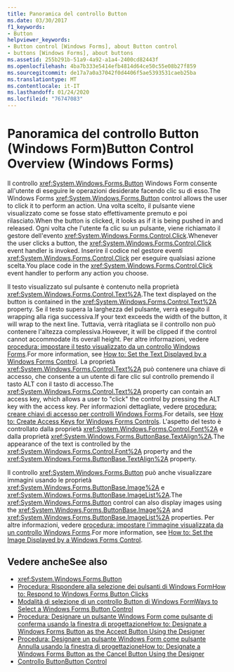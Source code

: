 ```yaml
---
title: Panoramica del controllo Button
ms.date: 03/30/2017
f1_keywords:
- Button
helpviewer_keywords:
- Button control [Windows Forms], about Button control
- buttons [Windows Forms], about buttons
ms.assetid: 255b291b-51a9-4a92-a1a4-2400cd82443f
ms.openlocfilehash: 4ba7b333e5414efb4814d64ce50c55e08b27f859
ms.sourcegitcommit: de17a7a0a37042f0d4406f5ae5393531caeb25ba
ms.translationtype: MT
ms.contentlocale: it-IT
ms.lasthandoff: 01/24/2020
ms.locfileid: "76747083"
---
```

# <a name="button-control-overview-windows-forms"></a><span data-ttu-id="dfb4f-102">Panoramica del controllo Button (Windows Form)</span><span class="sxs-lookup"><span data-stu-id="dfb4f-102">Button Control Overview (Windows Forms)</span></span>
<span data-ttu-id="dfb4f-103">Il controllo <xref:System.Windows.Forms.Button> Windows Form consente all'utente di eseguire le operazioni desiderate facendo clic su di esso.</span><span class="sxs-lookup"><span data-stu-id="dfb4f-103">The Windows Forms <xref:System.Windows.Forms.Button> control allows the user to click it to perform an action.</span></span> <span data-ttu-id="dfb4f-104">Una volta scelto, il pulsante viene visualizzato come se fosse stato effettivamente premuto e poi rilasciato.</span><span class="sxs-lookup"><span data-stu-id="dfb4f-104">When the button is clicked, it looks as if it is being pushed in and released.</span></span> <span data-ttu-id="dfb4f-105">Ogni volta che l'utente fa clic su un pulsante, viene richiamato il gestore dell'evento <xref:System.Windows.Forms.Control.Click>.</span><span class="sxs-lookup"><span data-stu-id="dfb4f-105">Whenever the user clicks a button, the <xref:System.Windows.Forms.Control.Click> event handler is invoked.</span></span> <span data-ttu-id="dfb4f-106">Inserire il codice nel gestore eventi <xref:System.Windows.Forms.Control.Click> per eseguire qualsiasi azione scelta.</span><span class="sxs-lookup"><span data-stu-id="dfb4f-106">You place code in the <xref:System.Windows.Forms.Control.Click> event handler to perform any action you choose.</span></span>  
  
 <span data-ttu-id="dfb4f-107">Il testo visualizzato sul pulsante è contenuto nella proprietà <xref:System.Windows.Forms.Control.Text%2A>.</span><span class="sxs-lookup"><span data-stu-id="dfb4f-107">The text displayed on the button is contained in the <xref:System.Windows.Forms.Control.Text%2A> property.</span></span> <span data-ttu-id="dfb4f-108">Se il testo supera la larghezza del pulsante, verrà eseguito il wrapping alla riga successiva.</span><span class="sxs-lookup"><span data-stu-id="dfb4f-108">If your text exceeds the width of the button, it will wrap to the next line.</span></span> <span data-ttu-id="dfb4f-109">Tuttavia, verrà ritagliata se il controllo non può contenere l'altezza complessiva.</span><span class="sxs-lookup"><span data-stu-id="dfb4f-109">However, it will be clipped if the control cannot accommodate its overall height.</span></span> <span data-ttu-id="dfb4f-110">Per altre informazioni, vedere [procedura: impostare il testo visualizzato da un controllo Windows Forms](how-to-set-the-text-displayed-by-a-windows-forms-control.md).</span><span class="sxs-lookup"><span data-stu-id="dfb4f-110">For more information, see [How to: Set the Text Displayed by a Windows Forms Control](how-to-set-the-text-displayed-by-a-windows-forms-control.md).</span></span> <span data-ttu-id="dfb4f-111">La proprietà <xref:System.Windows.Forms.Control.Text%2A> può contenere una chiave di accesso, che consente a un utente di fare clic sul controllo premendo il tasto ALT con il tasto di accesso.</span><span class="sxs-lookup"><span data-stu-id="dfb4f-111">The <xref:System.Windows.Forms.Control.Text%2A> property can contain an access key, which allows a user to "click" the control by pressing the ALT key with the access key.</span></span> <span data-ttu-id="dfb4f-112">Per informazioni dettagliate, vedere [procedura: creare chiavi di accesso per controlli Windows Forms](how-to-create-access-keys-for-windows-forms-controls.md).</span><span class="sxs-lookup"><span data-stu-id="dfb4f-112">For details, see [How to: Create Access Keys for Windows Forms Controls](how-to-create-access-keys-for-windows-forms-controls.md).</span></span> <span data-ttu-id="dfb4f-113">L'aspetto del testo è controllato dalla proprietà <xref:System.Windows.Forms.Control.Font%2A> e dalla proprietà <xref:System.Windows.Forms.ButtonBase.TextAlign%2A>.</span><span class="sxs-lookup"><span data-stu-id="dfb4f-113">The appearance of the text is controlled by the <xref:System.Windows.Forms.Control.Font%2A> property and the <xref:System.Windows.Forms.ButtonBase.TextAlign%2A> property.</span></span>  
  
 <span data-ttu-id="dfb4f-114">Il controllo <xref:System.Windows.Forms.Button> può anche visualizzare immagini usando le proprietà <xref:System.Windows.Forms.ButtonBase.Image%2A> e <xref:System.Windows.Forms.ButtonBase.ImageList%2A>.</span><span class="sxs-lookup"><span data-stu-id="dfb4f-114">The <xref:System.Windows.Forms.Button> control can also display images using the <xref:System.Windows.Forms.ButtonBase.Image%2A> and <xref:System.Windows.Forms.ButtonBase.ImageList%2A> properties.</span></span> <span data-ttu-id="dfb4f-115">Per altre informazioni, vedere [procedura: impostare l'immagine visualizzata da un controllo Windows Forms](how-to-set-the-image-displayed-by-a-windows-forms-control.md).</span><span class="sxs-lookup"><span data-stu-id="dfb4f-115">For more information, see [How to: Set the Image Displayed by a Windows Forms Control](how-to-set-the-image-displayed-by-a-windows-forms-control.md).</span></span>  
  
## <a name="see-also"></a><span data-ttu-id="dfb4f-116">Vedere anche</span><span class="sxs-lookup"><span data-stu-id="dfb4f-116">See also</span></span>

- <xref:System.Windows.Forms.Button>
- [<span data-ttu-id="dfb4f-117">Procedura: Rispondere alla selezione dei pulsanti di Windows Form</span><span class="sxs-lookup"><span data-stu-id="dfb4f-117">How to: Respond to Windows Forms Button Clicks</span></span>](how-to-respond-to-windows-forms-button-clicks.md)
- [<span data-ttu-id="dfb4f-118">Modalità di selezione di un controllo Button di Windows Form</span><span class="sxs-lookup"><span data-stu-id="dfb4f-118">Ways to Select a Windows Forms Button Control</span></span>](ways-to-select-a-windows-forms-button-control.md)
- [<span data-ttu-id="dfb4f-119">Procedura: Designare un pulsante Windows Form come pulsante di conferma usando la finestra di progettazione</span><span class="sxs-lookup"><span data-stu-id="dfb4f-119">How to: Designate a Windows Forms Button as the Accept Button Using the Designer</span></span>](designate-a-wf-button-as-the-accept-button-using-the-designer.md)
- [<span data-ttu-id="dfb4f-120">Procedura: Designare un pulsante Windows Form come pulsante Annulla usando la finestra di progettazione</span><span class="sxs-lookup"><span data-stu-id="dfb4f-120">How to: Designate a Windows Forms Button as the Cancel Button Using the Designer</span></span>](designate-a-wf-button-as-the-cancel-button-using-the-designer.md)
- [<span data-ttu-id="dfb4f-121">Controllo Button</span><span class="sxs-lookup"><span data-stu-id="dfb4f-121">Button Control</span></span>](button-control-windows-forms.md)
